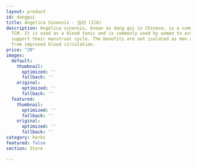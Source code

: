 ```yaml
---
layout: product
id: danggui
title: Angelica Sinensis - 当归 (1lb)
description: Angelica sinensis, known as dang gui in Chinese, is a common herb for
  TCM. It is used as a blood tonic and is commonly used by women to establish and
  support their menstrual cycle. The benefits are not isolated as men also benefit
  from improved blood circulation.
price: "20"
images:
  default:
    thumbnail:
      optimized: ''
      fallback: ''
    original:
      optimized: ''
      fallback: ''
  featured:
    thumbnail:
      optimized: ''
      fallback: ''
    original:
      optimized: ''
      fallback: ''
category: herbs
featured: false
section: Store

---
```

